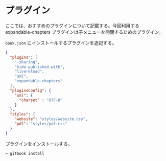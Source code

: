 # プラグイン

ここでは、おすすめのプラグインについて記載する。今回利用する expandable-chapters プラグインは子メニューを開閉するためのプラグイン。

`book.json` にインストールするプラグインを追記する。

```json
{
  "plugins": [
    "-sharing",
    "hide-published-with",
    "livereload",
    "uml",
    "expandable-chapters"
  ],
  "pluginsConfig": {
    "uml": {
      "charset" : "UTF-8"
    }
  },
  "styles": {
    "website": "styles/website.css",
    "pdf": "styles/pdf.css"
  }
}
```

プラグインをインストールする。

```
> gitbook install
```
